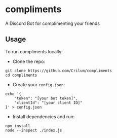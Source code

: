 # compliments
A Discord Bot for complimenting your friends

## Usage

To run compliments locally:
- Clone the repo:
```
git clone https://github.com/Crilum/compliments
cd compliments
```
- Create your `config.json`:
```
echo '{
    "token": "[your bot token]",
    "clientId": "[your client ID]"
}' > config.json
```

- Install dependencies and run:
```
npm install
node --inspect ./index.js
```
